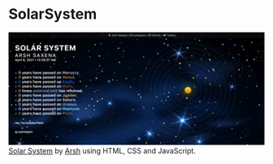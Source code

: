 # SolarSystem
<img src="https://raw.githubusercontent.com/arshsaxena/SolarSystem/main/imgs/screenshot.png">
<a href="https://arshsaxena.github.io/SolarSystem" target="_blank">Solar System</a> by <a href="https://instagram.com/arsh.saxena02" target="_blank">Arsh</a> using HTML, CSS and JavaScript.
